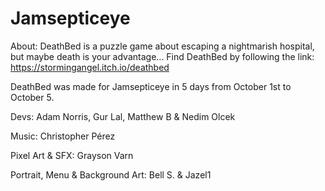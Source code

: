 # Jamsepticeye

About: 
DeathBed is a puzzle game about escaping a nightmarish hospital, but maybe death is your advantage... 
Find DeathBed by following the link: https://stormingangel.itch.io/deathbed

DeathBed was made for Jamsepticeye in 5 days from October 1st to October 5.

Devs: Adam Norris, Gur Lal, Matthew B & Nedim Olcek

Music: Christopher Pérez

Pixel Art & SFX: Grayson Varn

Portrait, Menu & Background Art: Bell S. & Jazel1
